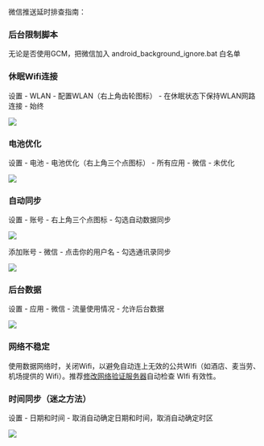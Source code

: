 微信推送延时排查指南：

### 后台限制脚本
无论是否使用GCM，把微信加入 android_background_ignore.bat 白名单

### 休眠Wifi连接
设置 - WLAN - 配置WLAN（右上角齿轮图标） - 在休眠状态下保持WLAN网路连接 - 始终

![](https://github.com/Jiangyiqun/android_background_ignore/raw/master/wechat_delay/wifi.png)

### 电池优化
设置 - 电池 - 电池优化（右上角三个点图标） -  所有应用 - 微信 - 未优化

![](https://github.com/Jiangyiqun/android_background_ignore/raw/master/wechat_delay/battery.png)

### 自动同步
设置 - 账号 - 右上角三个点图标 - 勾选自动数据同步

![](https://raw.githubusercontent.com/Jiangyiqun/android_background_ignore/master/wechat_delay/autosync.png)

添加账号 - 微信 - 点击你的用户名 - 勾选通讯录同步

![](https://raw.githubusercontent.com/Jiangyiqun/android_background_ignore/master/wechat_delay/sync.png)

### 后台数据
设置 - 应用 - 微信 - 流量使用情况 - 允许后台数据

![](https://github.com/Jiangyiqun/android_background_ignore/raw/master/wechat_delay/background.png)

### 网络不稳定
使用数据网络时，关闭Wifi，以避免自动连上无效的公共WIfi（如酒店、麦当劳、机场提供的 Wifi）。推荐[修改网络验证服务器](https://github.com/Jiangyiqun/android_background_ignore/tree/master/captive_portal_server_changer)自动检查 WIfi 有效性。

### 时间同步（迷之方法）
设置 - 日期和时间 - 取消自动确定日期和时间，取消自动确定时区

![](https://github.com/Jiangyiqun/android_background_ignore/raw/master/wechat_delay/time.png)
